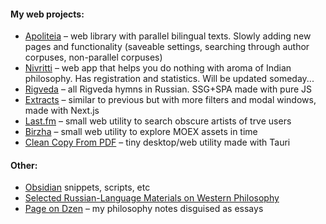 #### My web projects:
- [Apoliteia](https://github.com/siebentod/apoliteia) – web library with parallel bilingual texts. Slowly adding new pages and functionality (saveable settings, searching through author corpuses, non-parallel corpuses)
- [Nivritti](https://github.com/siebentod/nivritti) – web app that helps you do nothing with aroma of Indian philosophy. Has registration and statistics. Will be updated someday...
- [Rigveda](https://github.com/siebentod/rigveda-purejs) – all Rigveda hymns in Russian. SSG+SPA made with pure JS
- [Extracts](https://github.com/siebentod/philosophy-extracts) – similar to previous but with more filters and modal windows, made with Next.js
- [Last.fm](https://github.com/siebentod/lastfm-obscure-artists) – small web utility to search obscure artists of trve users
- [Birzha](https://github.com/siebentod/birzha) – small web utility to explore MOEX assets in time
- [Clean Copy From PDF](https://github.com/siebentod/clean-copy-from-pdf) – tiny desktop/web utility made with Tauri
#### Other:
- [Obsidian](https://github.com/siebentod/obsidian-snippets) snippets, scripts, etc
- [Selected Russian-Language Materials on Western Philosophy](https://github.com/siebentod/history-of-philosophy)
- [Page on Dzen](https://dzen.ru/phil) – my philosophy notes disguised as essays
